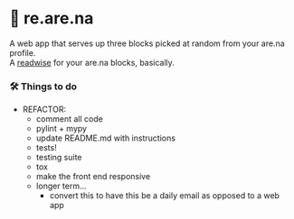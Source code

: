 # 🔁 re.are.na
A web app that serves up three blocks picked at random from your are.na profile.<br>
A [readwise](https://readwise.io/) for your are.na blocks, basically.<br>

### 🛠 Things to do
  * REFACTOR:
    + comment all code
    + pylint + mypy
    + update README.md with instructions
    + tests!
    + testing suite
    + tox
    + make the front end responsive
    + longer term...
      - convert this to have this be a daily email as opposed to a web app
